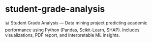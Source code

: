 # student-grade-analysis
📊 Student Grade Analysis — Data mining project predicting academic performance using Python (Pandas, Scikit-Learn, SHAP). Includes visualizations, PDF report, and interpretable ML insights.
